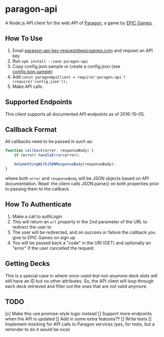 # paragon-api

A Node.js API client for the web API of [Paragon](https://www.epicgames.com/paragon/en-US/news), a game by [EPIC Games](https://www.epicgames.com).

## How To Use

1.  Email paragon-api-key-request@epicgames.com and request an API key
2.  Run `npm install --save paragon-api`
3.  Copy config.json.sample or create a config.json (see [config.json.sample](config.json.sample))
4.  Add `const paragonApiClient = require('paragon-api')(require('config.json'));`
5.  Make API calls

## Supported Endpoints

This client supports all documented API endpoints as of 2016-10-05.

## Callback Format

All callbacks need to be passed in such as:

```javascript
function callback(error, responseBody) {
    if (error) handleError(error);

    doSomethingWithJSONResponseBody(responseBody);
}
```

where both `error` and `responseBody` will be JSON objects based on API documentation.  Read: the client calls JSON.parse() on both properties prior to passing them to the callback.

## How To Authenticate

1.  Make a call to authLogin
2.  This will return an `url` property in the 2nd parameter of the URL to redirect the user to
3.  The user will be redirected, and on success or failure the callback you give to EPIC Games on sign up
4.  You will be passed back a "code" in the URI (GET) and optionally an "error" if the user cancelled the request

## Getting Decks

This is a special case in where once-used-but-not-anymore deck slots will still have an ID but no other attributes.  So, the API client will loop through each deck retrieved and filter out the ones that are not valid anymore.

## TODO

[x] Make this use promise-style logic instead
[] Support more endpoints when the API is updated
[] Add in some extra features??
[] Write tests
[] Implement mocking for API calls to Paragon services (yes, for tests, but a reminder to do it would be nice)